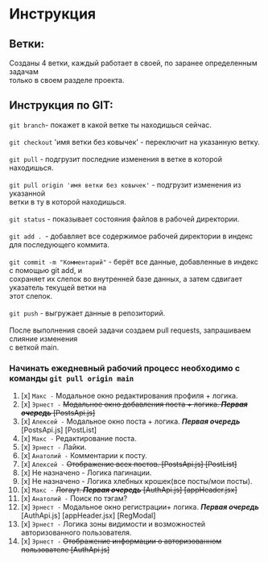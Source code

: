 # **Инструкция**


## Ветки:

Созданы 4 ветки, каждый работает в своей, по заранее определенным задачам\
только в своем разделе проекта. 

## Инструкция по GIT:

`git branch`- покажет в какой ветке ты находишься сейчас.\
\
`git checkout` 'имя ветки без ковычек' - переключит на указанную ветку.\
\
`git pull` - подгрузит последние изменения в ветке в которой находишься.\
\
`git pull origin 'имя ветки без ковычек'` - подгрузит изменения из указанной \
ветки в ту в которой находишься.\
\
`git status` - показывает состояния файлов в рабочей директории.\
\
`git add . `- добавляет все содержимое рабочей директории в индекс для последующего коммита.\
\
`git commit -m "Комментарий"` - берёт все данные, добавленные в индекс с помощью git add, и \
сохраняет их слепок во внутренней базе данных, а затем сдвигает указатель текущей ветки на\
этот слепок.\
\
`git push` - выгружает данные в репозиторий.\
\
После выполнения своей задачи создаем pull requests, запрашиваем слияние изменения\
с веткой main.

### **Начинать ежедневный рабочий процесс необходимо с команды** `git pull origin main`


1. [x] `Макс -` Модальное окно редактирования профиля + логика. 
2. [x] `Эрнест -` ~~Модальное окно добавления поста + логика. _**Первая очередь**_ [PostsApi.js]~~
3. [x] `Алексей -` Модальное окно поста + логика.  _**Первая очередь**_ [PostsApi.js] [PostList]
4. [x] `Макс -` Редактирование поста.
5. [x] `Эрнест -` Лайки.
6. [x] `Анатолий -` Комментарии к посту.
7. [x] `Алексей -` ~~Отображение всех постов.  [PostsApi.js] [PostList]~~
8. [x] Не назначено - Логика пагинации.
9. [x] Не назначено - Логика хлебных крошек(все посты/мои посты).
10. [x] `Макс -` ~~Логаут. _**Первая очередь**_ [AuthApi.js] [appHeader.jsx]~~
11. [x] `Анатолий -` Поиск по тэгам?
12. [x] `Эрнест -` Модальное окно регистрации+ логика. _**Первая очередь**_ [AuthApi.js] [appHeader.jsx] [RegModal]
13. [x] `Эрнест -` Логика зоны видимости и возможностей авторизованного пользователя.
14. [x] `Эрнест -` ~~Отображение информации о авторизованном пользователе  [AuthApi.js]~~
